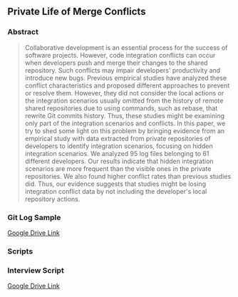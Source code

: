 ## Private Life of Merge Conflicts
### Abstract

> Collaborative development is an essential process for the success of software projects. However, code integration conflicts can occur when developers push and merge their changes to the shared repository. Such conflicts may impair developers' productivity and introduce new bugs. Previous empirical studies have analyzed these conflict characteristics and proposed different approaches to prevent or resolve them. However, they did not consider the local actions or the integration scenarios usually omitted from the history of remote shared repositories due to using commands, such as rebase, that rewrite Git commits history. Thus,  these studies might be examining only part of the integration scenarios and conflicts. In this paper, we try to shed some light on this problem by bringing evidence from an empirical study with data extracted from private repositories of developers to identify integration scenarios, focusing on hidden integration scenarios. We analyzed 95 log files belonging to 61 different developers. Our results indicate that hidden integration scenarios are more frequent than the visible ones in the private repositories. We also found higher conflict rates than previous studies did. Thus, our evidence suggests that studies might be losing integration conflict data by not including the developer's local repository actions.

### Git Log Sample
[Google Drive Link](https://drive.google.com/drive/folders/1v2bBcv-pi9uK9HJ23YsmpHeV5jhB9vXQ?usp=sharing)

### Scripts

### Interview Script
[Google Drive Link](https://drive.google.com/drive/folders/1H83IjmDVXeL5lQLoPzxjkEpYDMlnkbnY?usp=sharing)
